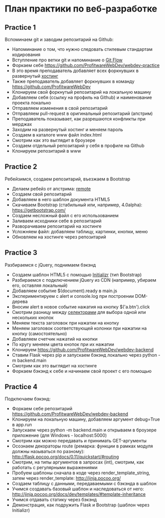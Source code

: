 # План практики по веб-разработке

## Practice 1

Вспоминаем git и заводим репозитарий на Github:
   * Напоминание о том, что нужно следовать стилевым стандартам кодирования
   * Вступление про ветки git и напоминание о [Git Flow](https://habrahabr.ru/post/106912/)
   * Форкаем себе https://github.com/ProfitwareWebDev/webdev-practice
   * В это время преподаватель добавляет всех форкнувших в развернутый [хостинг](https://github.com/ProfitwareWebDev/webdev-hosting)
   * Также преподаватель добавляет форкнувших в команду https://github.com/ProfitwareWebDev
   * Клонируем свой форкнутый репозитарий на локальную машину
   * Добавляем себя (ссылку на профиль на Github) и наименование проекта локально
   * Отправляем изменения в свой репозитарий
   * Отправляем pull-request в оригинальный репозитарий (апстрим)
   * Преподаватель показывает, как разрешаются конфликты при мерджах
   * Заходим на развернутый хостинг и меняем пароль
   * Создаем в каталоге www файл index.html
   * Смотрим как это выглядит в броузере
   * Создаем отдельный репозитарий у себя в профиле на Github
   * Клонируем репозитарий в www

## Practice 2

Ребейзимся, создаем репозитарий, въезжаем в Bootstrap
   * Делаем ребейз от апстрима: [remote](https://git-scm.com/book/ru/v1/%D0%92%D0%B5%D1%82%D0%B2%D0%BB%D0%B5%D0%BD%D0%B8%D0%B5-%D0%B2-Git-%D0%A3%D0%B4%D0%B0%D0%BB%D1%91%D0%BD%D0%BD%D1%8B%D0%B5-%D0%B2%D0%B5%D1%82%D0%BA%D0%B8)
   * Создаем свой репозитарий
   * Добавляем в него шаблон документа HTML5
   * Скачиваем Bootstrap (стабильный или, например, 4.0alpha): https://getbootstrap.com/
   * Создаем несложный файл с его использованием
   * Заливаем исходники себе в репозитарий
   * Разворачиваем репозитарий на хостинге
   * Усложняем файл: добавляем таблицу, картинки, кнопки, меню
   * Обновляем на хостинге через репозитарий

## Practice 3

Разбираемся с jQuery, поднимаем бэкэнд
   * Создаем шаблон HTML5 с помощью [Initializr](http://initializr.com/) (тип Bootstrap)
   * Разбираемся с подключением jQuery из CDN (например, убираем его, оставляя локальный)
   * Добавляем событие $(document).ready в main.js
   * Экспериментируем с alert и console.log при построении DOM-дерева
   * Вносим alert в новое событие нажатия на кнопку $('a.btn').click
   * Смотрим разницу между [селекторами](http://api.jquery.com/category/selectors/) для выбора одной или нескольких кнопок
   * Меняем текста заголовок при нажатии на кнопку
   * Меняем заголовок соответствующей колонки при нажатии на кнопку (самостоятельно)
   * Добавляем счетчик нажатий на кнопки
   * По кругу меняем цвета кнопок при их нажатии
   * Клонируем https://github.com/ProfitwareWebDev/webdev-backend
   * Ставим Flask через pip и запускаем бэкэнд локально через python -m backend.main
   * Смотрим как это выглядит на хостинге
   * Форкаем бэкэнд к себе и начинаем свой проект с его помощью

## Practice 4

Подключаем бэкэнд:
   * Форкаем себе репозитарий https://github.com/ProfitwareWebDev/webdev-backend
   * Клонируем на локальную машину, добавляем аргумент debug=True в app.run
   * Запускаем через python -m backend.main и открываем в броузере приложение (для Windows - localhost:5000)
   * Смотрим как можно передавать и принимать GET-аргументы
   * Осознаем декораторы route (ремарка: функции в рамках модуля должны называться по разному): http://flask.pocoo.org/docs/0.11/quickstart/#routing
   * Смотрим, на типы аргументов в запросах (int), смотрим, как работать с регулярными выражениями
   * Пробуем шаблоны сначала в коде через render\_template\_string, затем через render_template: http://jinja.pocoo.org/
   * Создаем таблицу с данными, передаваемыми с бэкэнда в шаблон
   * Учимся создавать базовый шаблон и наследоваться от него: http://jinja.pocoo.org/docs/dev/templates/#template-inheritance
   * Учимся отдавать статику через бэкэнд
   * Демонстрация, как подружить Flask и Bootstrap (шаблон через Initializr)
